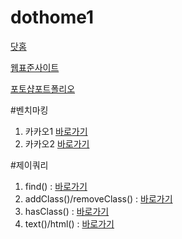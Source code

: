 # dothome1

<a href = "https://chohyunjung0107.github.io/dothome1/index.html">닷홈</a>

<a href = "https://chohyunjung0107.github.io/dothome1/webstandard/index.html">웹표준사이트</a>

<a href = "https://chohyunjung0107.github.io/dothome1/photoshop/index.html">포토샵포트폴리오</a>

#벤치마킹 <br>
1. 카카오1 <a href = "https://chohyunjung0107.github.io/dothome1/test/test08.html">바로가기</a>
2. 카카오2 <a href = "https://chohyunjung0107.github.io/dothome1/test/test8-1.html">바로가기</a>

#제이쿼리 <br>
1. find() : <a href = "https://chohyunjung0107.github.io/dothome1/jQuery/jq04_find2.html">바로가기</a>
2. addClass()/removeClass() : <a href = "https://chohyunjung0107.github.io/dothome1/jQuery/jq06_addClass2.html">바로가기</a>
3. hasClass() : <a href = "https://chohyunjung0107.github.io/dothome1/jQuery/jq07_hasClass.html">바로가기</a>
4. text()/html() : <a href = "https://chohyunjung0107.github.io/dothome1/jQuery/jq08_text.html">바로가기</a>

